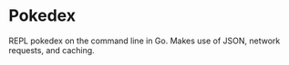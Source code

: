 # Pokedex

REPL pokedex on the command line in Go. Makes use of JSON, network requests, and caching.
